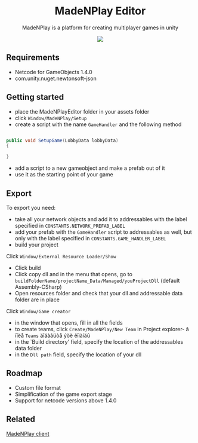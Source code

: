 
<h1 align="center">
    MadeNPlay Editor
</h1> 


<p align="center">
    MadeNPlay is a platform for creating multiplayer games in unity
</p>

<p align="center">
    <a href="./LICENSE">
        <img src="https://img.shields.io/github/license/Edward-Khaymanov/MadeNPlay-editor?label=license&style=for-the-badge" /> 
    </a>
</p>

## Requirements

- Netcode for GameObjects 1.4.0
- com.unity.nuget.newtonsoft-json


## Getting started

- place the MadeNPlayEditor folder in your assets folder
- click `Window/MadeNPlay/Setup`
- create a script with the name `GameHandler` and the following method

```c#

public void SetupGame(LobbyData lobbyData)
{

}

```

- add a script to a new gameobject and make a prefab out of it
- use it as the starting point of your game


## Export

To export you need:

- take all your network objects and add it to addressables with the label specified in `CONSTANTS.NETWORK_PREFAB_LABEL`
- add your prefab with the `GameHandler` script to addressables as well, but only with the label specified in `CONSTANTS.GAME_HANDLER_LABEL`
- build your project 


Click `Window/External Resource Loader/Show`

- Click build 
- Click copy dll and in the menu that opens, go to `buildFolderName/projectName_Data/Managed/youProjectDll` (default Assembly-CSharp)
- Open resources folder and check that your dll and addressable data folder are in place

Click `Window/Game creator`

- in the window that opens, fill in all the fields
- to create teams, click `Create/MadeNPlay/New Team` in Project explorer- â ïîëå `Teams` äîáàâüòå ýòè êîìàíäû
- in the `Build directory' field, specify the location of the addressables data folder
- in the `Dll path` field, specify the location of your dll


## Roadmap

- Custom file format
- Simplification of the game export stage
- Support for netcode versions above 1.4.0


## Related

[MadeNPlay client](https://github.com/Edward-Khaymanov/MadeNPlay-client)

